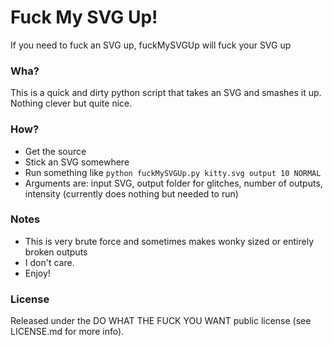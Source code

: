 # Fuck My SVG Up!
If you need to fuck an SVG up, fuckMySVGUp will fuck your SVG up

### Wha?
This is a quick and dirty python script that takes an SVG and smashes it up. Nothing clever but quite nice.

### How?
- Get the source
- Stick an SVG somewhere
- Run something like `python fuckMySVGUp.py kitty.svg output 10 NORMAL`
- Arguments are: input SVG, output folder for glitches, number of outputs, intensity (currently does nothing but needed to run)

### Notes
- This is very brute force and sometimes makes wonky sized or entirely broken outputs
- I don't care.
- Enjoy!

### License
Released under the DO WHAT THE FUCK YOU WANT public license (see LICENSE.md for more info). 
